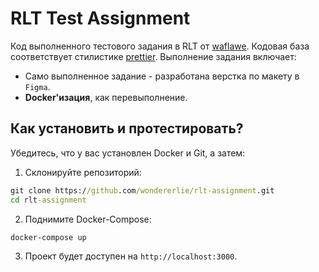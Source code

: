 # RLT Test Assignment
Код выполненного тестового задания в RLT от [waflawe](https://t.me/waflawe). Кодовая база соответствует стилистике [prettier](https://github.com/wondererlie/rlt-assignment/tree/main/.prettierrc.json). Выполнение задания включает:
- Само выполненное задание - разработанa верстка по макету в `Figma`.
- **Docker'изация**, как перевыполнение.

## Как установить и протестировать?
Убедитесь, что у вас установлен Docker и Git, а затем:
1. Склонируйте репозиторий:
```cmd
git clone https://github.com/wondererlie/rlt-assignment.git
cd rlt-assignment
```
2. Поднимите Docker-Compose:
```cmd
docker-compose up
```
3. Проект будет доступен на `http://localhost:3000`.
